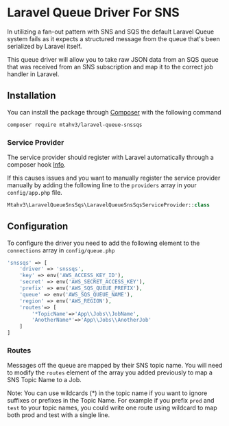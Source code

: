 # Laravel Queue Driver For SNS

In utilizing a fan-out pattern with SNS and SQS the default Laravel
 Queue system fails as it expects a structured message from the queue
 that's been serialized by Laravel itself. 
 
This queue driver will allow you to take raw JSON data from an SQS
queue that was received from an SNS subscription and map it to
the correct job handler in Laravel.

## Installation

You can install the package through [Composer](http://getcomposer.org/)
with the following command

```bash
composer require mtahv3/laravel-queue-snssqs
```

### Service Provider

The service provider should register with Laravel automatically 
through a composer hook [Info](https://laravel.com/docs/5.5/packages#package-discovery).
 
If this causes issues and you want to manually register the service provider
manually by adding the following line to the `providers` array
 in your `config/app.php` file.

```php
Mtahv3\LaravelQueueSnsSqs\LaravelQueueSnsSqsServiceProvider::class
```


## Configuration

To configure the driver you need to add the following element to
the `connections` array in `config/queue.php`

```php
'snssqs' => [
    'driver' => 'snssqs',
    'key' => env('AWS_ACCESS_KEY_ID'),
    'secret' => env('AWS_SECRET_ACCESS_KEY'),
    'prefix' => env('AWS_SQS_QUEUE_PREFIX'),
    'queue' => env('AWS_SQS_QUEUE_NAME'),
    'region' => env('AWS_REGION'),
    'routes'=> [
        '*TopicName'=>'App\\Jobs\\JobName',
        'AnotherName*'=>'App\\Jobs\\AnotherJob'
    ]
]
```

### Routes

Messages off the queue are mapped by their SNS topic name. You will need
to modify the `routes` element of the array you added previously to 
map a SNS Topic Name to a Job.

Note: You can use wildcards (*) in the topic name if you want to 
ignore suffixes or prefixes in the Topic Name. For example
if you prefix `prod` and `test` to your topic names, you could
write one route using wildcard to map both prod and test with a
single line.





